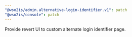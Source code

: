 ```yaml
---
"@wso2is/admin.alternative-login-identifier.v1": patch
"@wso2is/console": patch
---
```


Provide revert UI to custom alternate login identifier page.
